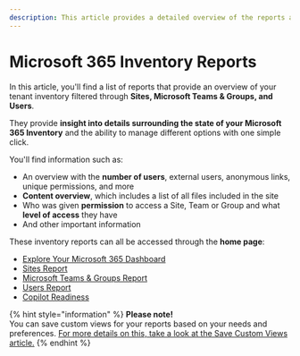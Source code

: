 ```yaml
---
description: This article provides a detailed overview of the reports available for Sites, Microsoft Teams & Groups, and Users. 
---
```


# Microsoft 365 Inventory Reports

In this article, you'll find a list of reports that provide an overview of your tenant inventory filtered through **Sites, Microsoft Teams & Groups, and Users**. 

They provide **insight into details surrounding the state of your Microsoft 365 Inventory** and the ability to manage different options with one simple click. 

You'll find information such as:
 * An overview with the **number of users**, external users, anonymous links, unique permissions, and more
* **Content overview**, which includes a list of all files included in the site
* Who was given **permission** to access a Site, Team or Group and what **level of access** they have
* And other important information

These inventory reports can all be accessed through the **home page**:

* [Explore Your Microsoft 365 Dashboard](explore-your-microsoft-365-dashboard.md)
* [Sites Report](sites.md)
* [Microsoft Teams & Groups Report](microsoft-teams-and-groups.md)
* [Users Report](users.md)
* [Copilot Readiness](copilot-readiness.md)

{% hint style="information" %}
**Please note!**  
You can save custom views for your reports based on your needs and preferences. [For more details on this, take a look at the Save Custom Views article.](../setup/configuration/customize/custom-views.md)
{% endhint %}